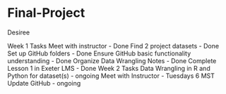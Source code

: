 # Final-Project

Desiree

Week 1 Tasks
    Meet with instructor - Done
    Find 2 project datasets - Done
    Set up GitHub folders - Done
    Ensure GitHub basic functionality understanding - Done
    Organize Data Wrangling Notes - Done
    Complete Lesson 1 in Exeter LMS - Done
Week 2 Tasks
    Data Wrangling in R and Python for dataset(s) - ongoing
    Meet with Instructor - Tuesdays 6 MST
    Update GitHub - ongoing